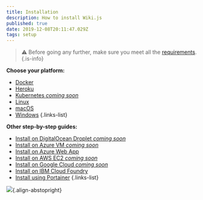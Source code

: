 ```yaml
---
title: Installation
description: How to install Wiki.js
published: true
date: 2019-12-08T20:11:47.029Z
tags: setup
---
```


> :warning: Before going any further, make sure you meet all the [requirements](/install/requirements).
{.is-info}

**Choose your platform:**
- [Docker](/install/docker)
- [Heroku](/install/heroku)
- [Kubernetes *coming soon*](/install/kubernetes)
- [Linux](/install/linux)
- [macOS](/install/macos)
- [Windows](/install/windows)
{.links-list}

**Other step-by-step guides:**
- [Install on DigitalOcean Droplet *coming soon*](/install/digitalocean)
- [Install on Azure VM *coming soon*](/install/azure)
- [Install on Azure Web App](/install/azurewebapp)
- [Install on AWS EC2 *coming soon*](/install/aws)
- [Install on Google Cloud *coming soon*](/install/gcp)
- [Install on IBM Cloud Foundry](https://github.com/Requarks/wiki-ibm-cloud-foundry)
- [Install using Portainer](/install/portainer)
{.links-list}

![](https://a.icons8.com/ajlQdsfa/FZhYWV/svg.svg){.align-abstopright}